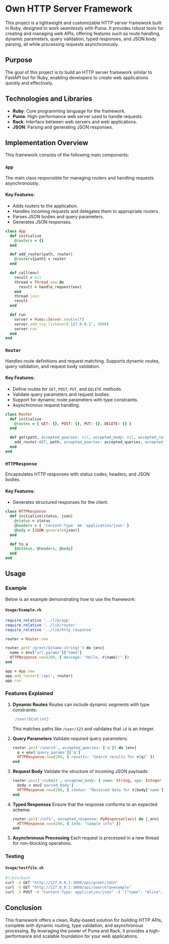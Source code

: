 # Own HTTP Server Framework

This project is a lightweight and customizable HTTP server framework built in Ruby, designed to work seamlessly with Puma. It provides robust tools for creating and managing web APIs, offering features such as route handling, dynamic parameters, query validation, typed responses, and JSON body parsing, all while processing requests asynchronously.

## Purpose

The goal of this project is to build an HTTP server framework similar to FastAPI but for Ruby, enabling developers to create web applications quickly and effectively.

## Technologies and Libraries

- **Ruby**: Core programming language for the framework.
- **Puma**: High-performance web server used to handle requests.
- **Rack**: Interface between web servers and web applications.
- **JSON**: Parsing and generating JSON responses.

## Implementation Overview

This framework consists of the following main components:

### `App`
The main class responsible for managing routers and handling requests asynchronously.

#### Key Features:
- Adds routers to the application.
- Handles incoming requests and delegates them to appropriate routers.
- Parses JSON bodies and query parameters.
- Generates JSON responses.

```ruby
class App
  def initialize
    @routers = {}
  end

  def add_router(path, router)
    @routers[path] = router
  end

  def call(env)
    result = nil
    thread = Thread.new do
      result = handle_request(env)
    end
    thread.join
    result
  end

  def run
    server = Puma::Server.new(self)
    server.add_tcp_listener('127.0.0.1', 3000)
    server.run
  end
end
```

### `Router`
Handles route definitions and request matching. Supports dynamic routes, query validation, and request body validation.

#### Key Features:
- Define routes for `GET`, `POST`, `PUT`, and `DELETE` methods.
- Validate query parameters and request bodies.
- Support for dynamic route parameters with type constraints.
- Asynchronous request handling.

```ruby
class Router
  def initialize
    @routes = { GET: {}, POST: {}, PUT: {}, DELETE: {} }
  end

  def get(path, accepted_queries: nil, accepted_body: nil, accepted_response: nil, &block)
    add_route(:GET, path, accepted_queries: accepted_queries, accepted_body: accepted_body, accepted_response: accepted_response, &block)
  end
end
```

### `HTTPResponse`
Encapsulates HTTP responses with status codes, headers, and JSON bodies.

#### Key Features:
- Generates structured responses for the client.

```ruby
class HTTPResponse
  def initialize(status, json)
    @status = status
    @headers = { 'Content-Type' => 'application/json' }
    @body = [JSON.generate(json)]
  end

  def to_a
    [@status, @headers, @body]
  end
end
```

## Usage

### Example
Below is an example demonstrating how to use the framework:

#### `Usage/Example.rb`
```ruby
require_relative '../lib/app'
require_relative '../lib/router'
require_relative '../lib/http_response'

router = Router.new

router.get('/greet/${name:string}') do |env|
  name = env["url_params"]["name"]
  HTTPResponse.new(200, { message: "Hello, #{name}!" })
end

app = App.new
app.add_router('/api', router)
app.run
```

### Features Explained

1. **Dynamic Routes**
   Routes can include dynamic segments with type constraints:

   ```ruby
   '/user/${id:int}'
   ```

   This matches paths like `/user/123` and validates that `id` is an integer.

2. **Query Parameters**
   Validate required query parameters:

   ```ruby
   router.get('/search', accepted_queries: ['q']) do |env|
     q = env['query_params']['q']
     HTTPResponse.new(200, { results: "Search results for #{q}" })
   end
   ```

3. **Request Body**
   Validate the structure of incoming JSON payloads:

   ```ruby
   router.post('/submit', accepted_body: { name: String, age: Integer }) do |env|
     body = env['parsed_body']
     HTTPResponse.new(200, { status: "Received data for #{body['name']}" })
   end
   ```

4. **Typed Responses**
   Ensure that the response conforms to an expected schema:

   ```ruby
   router.get('/info', accepted_response: MyResponseClass) do |_env|
     HTTPResponse.new(200, { info: "Sample info" })
   end
   ```

5. **Asynchronous Processing**
   Each request is processed in a new thread for non-blocking operations.

### Testing

#### `Usage/testfile.sh`
```bash
#!/bin/bash
curl -X GET "http://127.0.0.1:3000/api/greet/John"
curl -X GET "http://127.0.0.1:3000/api/search?q=example"
curl -X POST -H "Content-Type: application/json" -d '{"name": "Alice", "age": 30}' "http://127.0.0.1:3000/api/submit"
```

## Conclusion

This framework offers a clean, Ruby-based solution for building HTTP APIs, complete with dynamic routing, type validation, and asynchronous processing. By leveraging the power of Puma and Rack, it provides a high-performance and scalable foundation for your web applications.

